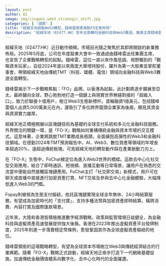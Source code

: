 ```yaml
---
layout: post
author: AI
image: img/jingwei_web3_strategic_shift.jpg
categories: [ '國際' ]
title: "經緯天地啟動Web3轉型，錢峰雷領軍推動FO生態佈局"
description: "經緯天地（02477.HK）宣布全面轉向金融科技與Web3賽道，集團主席錢峰雷巨資領投，啟動FO品牌與FO-X戰略，布局去中心化社交通訊、支付和NFT、DeFi等場景，聚焦鏈上與現實世界融合，搶攻全球十億用戶市場，打造新世代數位金融基礎設施。"
---
```

經緯天地（02477.HK）近日動作頻頻，市場目光隨之聚焦於其即將開啟的新業務佈局。2025年5月底，公司在年度股東大會中一致通過由錢峰雷出任集團主席，也宣告了企業戰略轉型的起點。錢峰雷，這位一直以來作風低調、視野獨到的「戰略資本玩家」，自從2024年底以來兩度大舉增持股份，躍升為第一大股東並掌舵董事會，帶領經緯天地由傳統TMT（科技、媒體、電信）領域向金融科技與Web3賽道全面轉型。

錢峰雷揭示下一步戰略焦點：「FO」品牌。以香港為起點，此計劃將逐步擴展至亞太，最終鋪向全球，野心勃勃地打造一個鏈上與現實世界無縫對接的「超級入口」，致力於聯接十億用戶，樹立Web3生態新標杆。首輪融資1億美元，包括錢峰雷個人出資5,000萬美元在內，還吸引了多位跨界龍頭企業家為後盾，顯見其資金與資源實力雄厚。

經緯天地正積極開展以區塊鏈技術為基礎的全球支付系統和多元化金融科技服務。外界關注的關鍵一環，是「FO-X」戰略如何重構傳統金融與資本市場的交互模式。這意味著，企業將跳脫TMT業務成長瓶頸，全面擁抱高彈性的Web3和金融科技領域。在德勤2024年TMT預測報告中，AI、Web3、數位資產等領域的年增長率超過20%，遠超過傳統板塊，可見經緯天地的轉型動作踩在產業脈動刀刃上。

在「FO-X」生態中，FoChat被定位為進入Web3世界的橋樑。這款去中心化社交型交易應用，結合了即時通訊、短視頻、直播互動等日常場景，讓用戶在熟悉的交流當中便能自然接觸區塊鏈應用。FoChat主打「社交即交易」新模式，用戶可在聊天或直播中直接進行加密資產打賞、NFT交易及參與去中心化金融體驗，大幅降低進入Web3的門檻。

Fopay則被視為生態支付樞紐，依託區塊鏈實現全球全年無休、24小時結算服務，有望成為加密時代的「支付寶」，支持多種法幣與加密資產即時結算，橫跨消費、內容打賞及國際匯款場景。

近年來，大陸和香港皆積極推進數字經濟戰略，政策與監管環境日益健全，為金融科技與虛擬資產高速發展提供強大後盾。香港在2023年推出虛擬資產平台發牌制度，2025年則進一步落實穩定幣條例，愈發鞏固其作為全球虛擬資產樞紐的地位。

錢峰雷領銜的這場戰略轉型，有望為全球資本市場樹立Web3與傳統經濟結合的行業典範。隨著「FO-X」戰略正式啟動，經緯天地正疾步打造下一代網絡基礎設施，加速傳統金融價值體系向數字化、去中心化時代的全面躍遷。